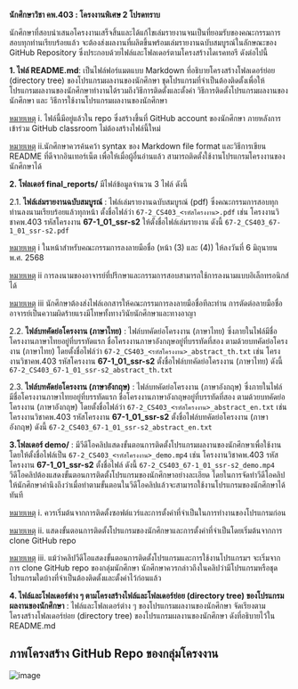 **นักศึกษาวิชา คพ.403 : โครงงานพิเศษ 2 โปรดทราบ** 

นักศึกษาที่สอบนำเสนอโครงงานเสร็จสิ้นและได้แก้ไขเล่มรายงานจนเป็นที่ยอมรับของคณะกรรมการสอบทุกท่านเรียบร้อยแล้ว จะต้องส่งผลงานที่ผลิตขึ้นพร้อมเล่มรายงานฉบับสมบูรณ์ในลักษณะของ GitHub Repository ซึ่งประกอบด้วยไฟล์และโฟลเดอร์ตามโครงสร้างไดเรคทอรี ดังต่อไปนี้

**1. ไฟล์ README.md**: เป็นไฟล์ฟอร์แมตแบบ Markdown ที่อธิบายโครงสร้างโฟลเดอร์ย่อย (directory tree) ของโปรแกรมผลงานของนักศึกษา ชุดโปรแกรมที่จำเป็นต้องติดตั้งเพื่อให้โปรแกรมผลงานของนักศึกษาทำงานได้รวมถึงวิธีการติดตั้งและตั้งค่า วิธีการติดตั้งโปรแกรมผลงานของนักศึกษา และ วิธีการใช้งานโปรแกรมผลงานของนักศึกษา 

<ins>หมายเหตุ</ins> i. ไฟล์นี้มีอยู่แล้วใน repo ซึ่งสร้างขึ้นที่ GitHub account ของนักศึกษา ภายหลังการเข้าร่วม GitHub classroom ไม่ต้องสร้างไฟล์นี้ใหม่

<ins>หมายเหตุ</ins> ii.นักศึกษาควรค้นคว้า syntax ของ Markdown file format และวิธีการเขียน README ที่ดีจากอินเทอร์เน็ต เพื่อให้เมื่อผู้อื่นอ่านแล้ว สามารถติดตั้งใช้งานโปรแกรมโครงงานของนักศึกษาได้ 

**2. โฟลเดอร์ final_reports/** มีไฟล์ข้อมูลจำนวน 3 ไฟล์ ดังนี้

2.1. **ไฟล์เล่มรายงานฉบับสมบูรณ์** : ไฟล์เล่มรายงานฉบับสมบูรณ์ (pdf) ซึ่งคณะกรรมการสอบทุกท่านลงนามเรียบร้อยแล้วทุกหน้า ตั้งชื่อไฟล์ว่า `67-2_CS403_<รหัสโครงงาน>.pdf` เช่น โครงงานวิชาคพ.403 รหัสโครงงาน **67-1_01_ssr-s2** ให้ตั้งชื่อไฟล์เล่มรายงาน ดังนี้ `67-2_CS403_67-1_01_ssr-s2.pdf` 

<ins>หมายเหตุ</ins> i ในหน้าสำหรับคณะกรรมการลงลายมือชื่อ (หน้า (3) และ (4)) ให้ลงวันที่ 6 มิถุนายน พ.ศ. 2568 

<ins>หมายเหตุ</ins> ii การลงนามของอาจารย์ที่ปรึกษาและกรรมการสอบสามารถใช้การลงนามแบบอิเล็กทรอนิกส์ได้ 

<ins>หมายเหตุ</ins> iii นักศึกษาต้องส่งไฟล์เอกสารให้คณะกรรมการลงลายมือชื่อทีละท่าน การตัดต่อลายมือชื่ออาจารย์เป็นความผิดร้ายแรงมีโทษทั้งทางวินัยนักศึกษาและทางอาญา

2.2. **ไฟล์บทคัดย่อโครงงาน (ภาษาไทย)** : ไฟล์บทคัดย่อโครงงาน (ภาษาไทย) ซึ่งภายในไฟล์มีชื่อโครงงานภาษาไทยอยู่ที่บรรทัดแรก ชื่อโครงงานภาษาอังกฤษอยู่ที่บรรทัดที่สอง ตามด้วยบทคัดย่อโครงงาน (ภาษาไทย) โดยตั้งชื่อไฟล์ว่า `67-2_CS403_<รหัสโครงงาน>_abstract_th.txt` เช่น โครงงานวิชาคพ.403 รหัสโครงงาน **67-1_01_ssr-s2** ตั้งชื่อไฟล์บทคัดย่อโครงงาน (ภาษาไทย) ดังนี้ `67-2_CS403_67-1_01_ssr-s2_abstract_th.txt`

2.3. **ไฟล์บทคัดย่อโครงงาน (ภาษาอังกฤษ)** : ไฟล์บทคัดย่อโครงงาน (ภาษาอังกฤษ) ซึ่งภายในไฟล์มีชื่อโครงงานภาษาไทยอยู่ที่บรรทัดแรก ชื่อโครงงานภาษาอังกฤษอยู่ที่บรรทัดที่สอง ตามด้วยบทคัดย่อโครงงาน (ภาษาอังกฤษ) โดยตั้งชื่อไฟล์ว่า `67-2_CS403_<รหัสโครงงาน>_abstract_en.txt` เช่น โครงงานวิชาคพ.403 รหัสโครงงาน **67-1_01_ssr-s2** ตั้งชื่อไฟล์บทคัดย่อโครงงาน (ภาษาอังกฤษ) ดังนี้ `67-2_CS403_67-1_01_ssr-s2_abstract_en.txt`

**3.โฟลเดอร์ demo/** : มีวีดีโอคลิปแสดงขั้นตอนการติดตั้งโปรแกรมผลงานของนักศึกษาเพื่อใช้งาน โดยให้ตั้งชื่อไฟล์เป็น 
`67-2_CS403_<รหัสโครงงาน>_demo.mp4` 
เช่น โครงงานวิชาคพ.403 รหัสโครงงาน **67-1_01_ssr-s2** 
ตั้งชื่อไฟล์ ดังนี้ `67-2_CS403_67-1_01_ssr-s2_demo.mp4` 
วีดีโอคลิปต้องแสดงขั้นตอนการติดตั้งโปรแกรมของนักศึกษาอย่างละเอียด โดยในการจัดทำวีดีโอคลิป ให้นักศึกษาคำนึงถึงว่าเมื่อทำตามขั้นตอนในวีดีโอคลิปแล้วจะสามารถใช้งานโปรแกรมของนักศึกษาได้ทันที

<ins>หมายเหตุ</ins> i.	ควรเริ่มต้นจากการติดตั้งซอฟต์แวร์และการตั้งค่าที่จำเป็นในการทำงานของโปรแกรมก่อน

<ins>หมายเหตุ</ins> ii.	แสดงขั้นตอนการติดตั้งโปรแกรมของนักศึกษาและการตั้งค่าที่จำเป็นโดยเริ่มต้นจากการ clone GitHub repo 

<ins>หมายเหตุ</ins> iii. แม้ว่าคลิปวีดีโอแสดงขั้นตอนการติดตั้งโปรแกรมและการใช้งานโปรแกรมฯ จะเริ่มจากการ clone GitHub repo ของกลุ่มนักศึกษา นักศึกษาควรกล่าวถึงในคลิปว่ามีโปรแกรมหรือชุดโปรแกรมใดบ้างที่จำเป็นต้องติดตั้งและตั้งค่าไว้ก่อนแล้ว 

**4. ไฟล์และโฟลเดอร์ต่าง ๆ ตามโครงสร้างไฟล์และโฟลเดอร์ย่อย (directory tree) ของโปรแกรมผลงานของนักศึกษา** : ไฟล์และโฟลเดอร์ต่าง ๆ ของโปรแกรมผลงานของนักศึกษา จัดเรียงตามโครงสร้างโฟลเดอร์ย่อย (directory tree) ของโปรแกรมผลงานของนักศึกษา ดังที่อธิบายไว้ใน README.md 

## ภาพโครงสร้าง GitHub Repo ของกลุ่มโครงงาน
![image](https://github.com/user-attachments/assets/256a1e46-6e72-4a84-9a8a-723f97c028ba)
